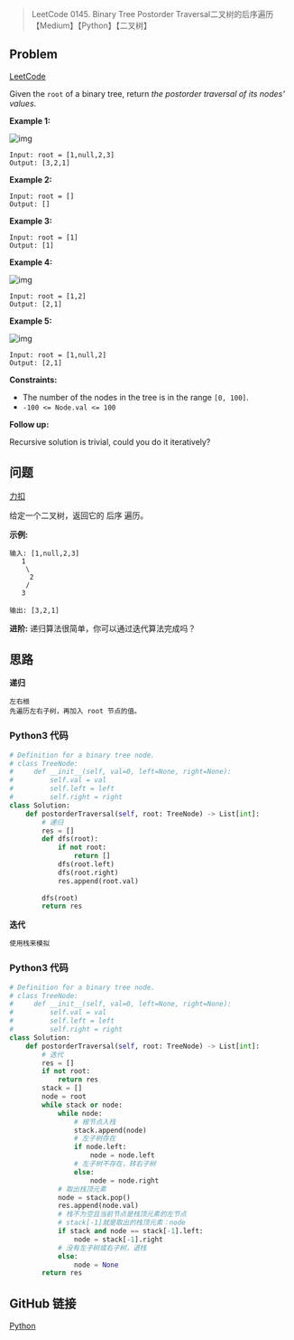 > LeetCode 0145. Binary Tree Postorder Traversal二叉树的后序遍历【Medium】【Python】【二叉树】

## Problem

[LeetCode](https://leetcode.com/problems/binary-tree-postorder-traversal/)

Given the `root` of a binary tree, return *the postorder traversal of its nodes' values*.

**Example 1:**

![img](https://assets.leetcode.com/uploads/2020/08/28/pre1.jpg)

```
Input: root = [1,null,2,3]
Output: [3,2,1]
```

**Example 2:**

```
Input: root = []
Output: []
```

**Example 3:**

```
Input: root = [1]
Output: [1]
```

**Example 4:**

![img](https://assets.leetcode.com/uploads/2020/08/28/pre3.jpg)

```
Input: root = [1,2]
Output: [2,1]
```

**Example 5:**

![img](https://assets.leetcode.com/uploads/2020/08/28/pre2.jpg)

```
Input: root = [1,null,2]
Output: [2,1]
```

**Constraints:**

- The number of the nodes in the tree is in the range `[0, 100]`.
- `-100 <= Node.val <= 100`

**Follow up:**

Recursive solution is trivial, could you do it iteratively?

## 问题

[力扣](https://leetcode-cn.com/problems/binary-tree-postorder-traversal/)

给定一个二叉树，返回它的 后序 遍历。

**示例:**

```
输入: [1,null,2,3]  
   1
    \
     2
    /
   3 

输出: [3,2,1]
```

**进阶:** 递归算法很简单，你可以通过迭代算法完成吗？

## 思路

**递归**

```
左右根
先遍历左右子树，再加入 root 节点的值。
```

### Python3 代码

```python
# Definition for a binary tree node.
# class TreeNode:
#     def __init__(self, val=0, left=None, right=None):
#         self.val = val
#         self.left = left
#         self.right = right
class Solution:
    def postorderTraversal(self, root: TreeNode) -> List[int]:
        # 递归
        res = []
        def dfs(root):
            if not root:
                return []
            dfs(root.left)
            dfs(root.right)
            res.append(root.val)
        
        dfs(root)
        return res
```

**迭代**

```
使用栈来模拟
```

### Python3 代码

```python
# Definition for a binary tree node.
# class TreeNode:
#     def __init__(self, val=0, left=None, right=None):
#         self.val = val
#         self.left = left
#         self.right = right
class Solution:
    def postorderTraversal(self, root: TreeNode) -> List[int]:
        # 迭代
        res = []
        if not root:
            return res
        stack = []
        node = root
        while stack or node:
            while node:
                # 根节点入栈
                stack.append(node)
                # 左子树存在
                if node.left:
                    node = node.left
                # 左子树不存在，转右子树
                else:
                    node = node.right
            # 取出栈顶元素
            node = stack.pop()
            res.append(node.val)
            # 栈不为空且当前节点是栈顶元素的左节点
            # stack[-1]就是取出的栈顶元素：node
            if stack and node == stack[-1].left:
                node = stack[-1].right
            # 没有左子树或右子树，退栈
            else:
                node = None
        return res
```

## GitHub 链接

[Python]()